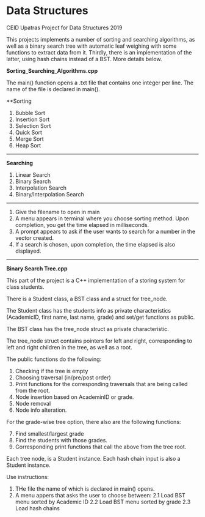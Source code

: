 # Data Structures
 CEID Upatras Project for Data Structures 2019

This projects implements a number of sorting and searching algorithms, as well as a binary search tree with automatic leaf weighing with some functions to extract data from it. Thirdly, there is an implementation of the latter, using hash chains instead of a BST. More details below.

**Sorting_Searching_Algorithms.cpp**

The main() function opens a .txt file that contains one integer per line. The name of the file is declared in main().

**Sorting
1. Bubble Sort
2. Insertion Sort
3.  Selection Sort
4. Quick Sort
5. Merge Sort
6. Heap Sort
***
**Searching**
1.	Linear Search
2.	Binary Search
3.	Interpolation Search
4.	Binary/Interpolation Search
***

1. Give the filename to open in main
2. A menu appears in terminal where you choose sorting method. Upon completion, you get the time elapsed in milliseconds. 
3. A prompt appears to ask if the user wants to search for a number in the vector created.
4. If a search is chosen, upon completion, the time elapsed is also displayed.


***
**Binary Search Tree.cpp**

This part of the project is a C++ implementation of a storing system for class students.

There is a Student class, a BST class and a struct for tree_node.

The Student class has the students info as private characteristics (AcademicID, first name, last name, grade) and set/get functions as public.  

The BST class has the tree_node struct as private characteristic.

The tree_node struct contains pointers for left and right, corresponding to left and right children in the tree, as well as a root. 

The public functions do the following: 

1. Checking if the tree is empty
2. Choosing traversal (in/pre/post order)
3. Print functions for the corresponding traversals that are being called from the root. 
4. Node insertion based on AcademinID or grade.
5. Node removal
6. Node info alteration.

For the grade-wise tree option, there also are the following functions: 

7. Find smallest/largest grade
8. Find the students with those grades.
9. Corresponding print functions that call the above from the tree root. 

Each tree node, is a Student instance.
Each hash chain input is also a Student instance.

Use instructions: 

1. THe file the name of which is declared in main() opens. 
2. A menu appers that asks the user to choose between: 
2.1 Load BST menu sorted by Academic ID
2.2 Load BST menu sorted by grade
2.3 Load hash chains
